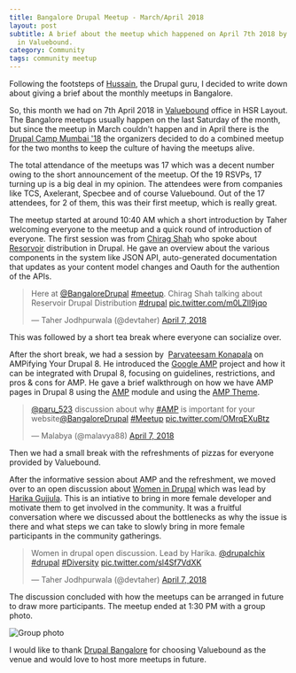 ```yaml
---
title: Bangalore Drupal Meetup - March/April 2018
layout: post
subtitle: A brief about the meetup which happened on April 7th 2018 by Drupal Bangalore
  in Valuebound.
category: Community
tags: community meetup
---
```


Following the footsteps of [Hussain](http://hussainweb.me/), the Drupal guru, I decided to write down about giving a brief about the monthly meetups in Bangalore.

So, this month we had on 7th April 2018 in [Valuebound](https://valuebound.com/) office in HSR Layout. The Bangalore meetups usually happen on the last Saturday of the month, but since the meetup in March couldn't happen and in April there is the [Drupal Camp Mumbai '18](http://2018.drupalmumbai.org/) the organizers decided to do a combined meetup for the two months to keep the culture of having the meetups alive.

The total attendance of the meetups was 17 which was a decent number owing to the short announcement of the meetup. Of the 19 RSVPs, 17 turning up is a big deal in my opinion. The attendees were from companies like TCS, Axelerant, Specbee and of course Valuebound. Out of the 17 attendees, for 2 of them, this was their first meetup, which is really great.

The meetup started at around 10:40 AM which a short introduction by Taher welcoming everyone to the meetup and a quick round of introduction of everyone. The first session was from [Chirag Shah](https://www.drupal.org/u/chishah92) who spoke about [Resorvoir](https://github.com/acquia/reservoir) distribution in Drupal. He gave an overview about the various components in the system like JSON API, auto-generated documentation that updates as your content model changes and Oauth for the authention of the APIs.

<blockquote class="twitter-tweet" data-lang="en"><p lang="en" dir="ltr">Here at <a href="https://twitter.com/BangaloreDrupal?ref_src=twsrc%5Etfw">@BangaloreDrupal</a> <a href="https://twitter.com/hashtag/meetup?src=hash&amp;ref_src=twsrc%5Etfw">#meetup</a>. Chirag Shah talking about Reservoir Drupal Distribution <a href="https://twitter.com/hashtag/drupal?src=hash&amp;ref_src=twsrc%5Etfw">#drupal</a> <a href="https://t.co/m0LZll9jqo">pic.twitter.com/m0LZll9jqo</a></p>&mdash; Taher Jodhpurwala (@devtaher) <a href="https://twitter.com/devtaher/status/982486980863971328?ref_src=twsrc%5Etfw">April 7, 2018</a></blockquote>
<script async src="https://platform.twitter.com/widgets.js" charset="utf-8"></script>


This was followed by a short tea break where everyone can socialize over.

After the short break, we had a session by  [Parvateesam Konapala](https://www.drupal.org/u/Parvateesam-konapala) on AMPifying Your Drupal 8. He introduced the [Google AMP](https://www.ampproject.org/) project and how it can be integrated with Drupal 8, focusing on guidelines, restrictions, and pros & cons for AMP. He gave a brief walkthrough on how we have AMP pages in Drupal 8 using the [AMP](https://www.drupal.org/project/amp) module and using the [AMP Theme](https://www.drupal.org/project/amptheme).

<blockquote class="twitter-tweet" data-lang="en"><p lang="en" dir="ltr"><a href="https://twitter.com/paru_523?ref_src=twsrc%5Etfw">@paru_523</a> discussion about why <a href="https://twitter.com/hashtag/AMP?src=hash&amp;ref_src=twsrc%5Etfw">#AMP</a> is important for your website<a href="https://twitter.com/BangaloreDrupal?ref_src=twsrc%5Etfw">@BangaloreDrupal</a> <a href="https://twitter.com/hashtag/Meetup?src=hash&amp;ref_src=twsrc%5Etfw">#Meetup</a> <a href="https://t.co/OMrqEXuBtz">pic.twitter.com/OMrqEXuBtz</a></p>&mdash; Malabya (@malavya88) <a href="https://twitter.com/malavya88/status/982503253903597568?ref_src=twsrc%5Etfw">April 7, 2018</a></blockquote>
<script async src="https://platform.twitter.com/widgets.js" charset="utf-8"></script>


Then we had a small break with the refreshments of pizzas for everyone provided by Valuebound.

After the informative session about AMP and the refreshment, we moved over to an open discussion about [Women in Drupal](https://groups.drupal.org/women-drupal) which was lead by [Harika Gujjula](https://www.drupal.org/u/harika-gujjula). This is an intiative to bring in more female developer and motivate them to get involved in the community. It was a fruitful conversation where we discussed about the bottlenecks as why the issue is there and what steps we can take to slowly bring in more female participants in the community gatherings. 

<blockquote class="twitter-tweet" data-lang="en"><p lang="en" dir="ltr">Women in drupal open discussion. Lead by Harika. <a href="https://twitter.com/drupalchix?ref_src=twsrc%5Etfw">@drupalchix</a> <a href="https://twitter.com/hashtag/drupal?src=hash&amp;ref_src=twsrc%5Etfw">#drupal</a> <a href="https://twitter.com/hashtag/Diversity?src=hash&amp;ref_src=twsrc%5Etfw">#Diversity</a> <a href="https://t.co/sl4Sf7VdXK">pic.twitter.com/sl4Sf7VdXK</a></p>&mdash; Taher Jodhpurwala (@devtaher) <a href="https://twitter.com/devtaher/status/982516186914217984?ref_src=twsrc%5Etfw">April 7, 2018</a></blockquote>
<script async src="https://platform.twitter.com/widgets.js" charset="utf-8"></script>


The discussion concluded with how the meetups can be arranged in future to draw more participants. The meetup ended at 1:30 PM with a group photo.

![Group photo](http://res.cloudinary.com/imalabya-media/image/upload/v1523131376/WhatsApp_Image_2018-04-07_at_1.15.11_PM_fvszjl.jpg)

I would like to thank [Drupal Bangalore](https://www.meetup.com/drupalbangalore/) for choosing Valuebound as the venue and would love to host more meetups in future.